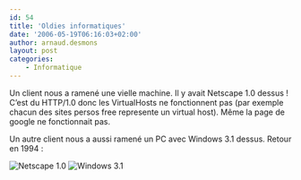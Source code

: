 ```yaml
---
id: 54
title: 'Oldies informatiques'
date: '2006-05-19T06:16:03+02:00'
author: arnaud.desmons
layout: post
categories:
    - Informatique
---
```


Un client nous a ramené une vielle machine. Il y avait Netscape 1.0 dessus ! C’est du HTTP/1.0 donc les VirtualHosts ne fonctionnent pas (par exemple chacun des sites persos free represente un virtual host). Même la page de google ne fonctionnait pas.

Un autre client nous a aussi ramené un PC avec Windows 3.1 dessus. Retour en 1994 :

![Netscape 1.0](http://arnaud.desmons.free.fr/wordpress/wp-content/dsc00941.png) ![Windows 3.1](http://arnaud.desmons.free.fr/wordpress/wp-content/dsc00825.png)